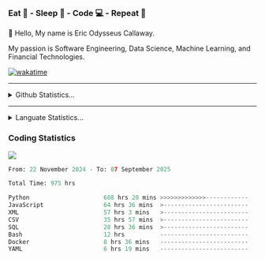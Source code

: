 <h3>Eat 🍴 - Sleep 🛌 - Code 💻 - Repeat 🔁</h3>

👋 Hello, My name is Eric Odysseus Callaway.

My passion is Software Engineering, Data Science, Machine Learning, and Financial Technologies.

[![wakatime](https://wakatime.com/badge/user/6717695f-6a13-47e3-aa16-c813e12c0985.svg)](https://wakatime.com/@6717695f-6a13-47e3-aa16-c813e12c0985)
<hr>
<details>
  <summary>
    Github Statistics...
  </summary>
    <p align="center">
      <img src="https://github-readme-stats.vercel.app/api?username=EricCallaway&show_icons=true"/>
    </p>
</details>
</hr>

<hr>
<details>
  <summary>
    Languate Statistics...
  </summary>
    <p align="center">
      <img src="https://wakatime.com/share/@Odysseus/6fc7c863-6fba-4e57-a6af-ed1f2fa8d560.svg"/>
    </p>
</details>
</hr>


<h3>Coding Statistics</h3>
<img src="https://wakatime.com/share/@Odysseus/5e02c832-9cc5-49a3-8f4c-bd2647d78fca.svg"/>
<!--START_SECTION:waka-->

```python
From: 22 November 2024 - To: 07 September 2025

Total Time: 975 hrs

Python                     688 hrs 20 mins >>>>>>>>>>>>>------------   52.80 %
JavaScript                 64 hrs 36 mins  >------------------------   04.96 %
XML                        57 hrs 3 mins   >------------------------   04.38 %
CSV                        35 hrs 57 mins  >------------------------   02.76 %
SQL                        28 hrs 36 mins  >------------------------   02.19 %
Bash                       12 hrs          -------------------------   00.92 %
Docker                     8 hrs 36 mins   -------------------------   00.66 %
YAML                       6 hrs 19 mins   -------------------------   00.49 %
```

<!--END_SECTION:waka-->
